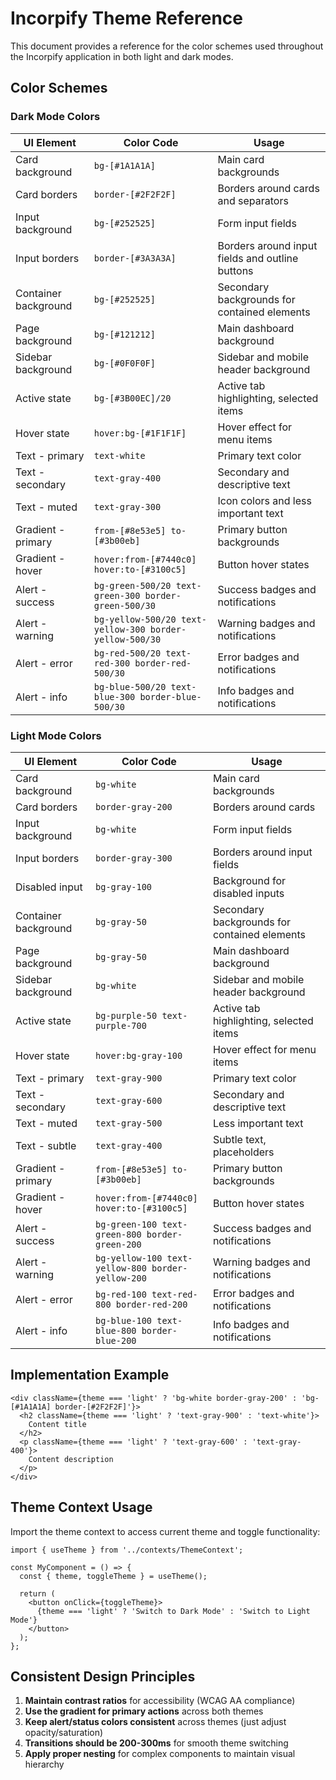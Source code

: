 # Incorpify Theme Reference

This document provides a reference for the color schemes used throughout the Incorpify application in both light and dark modes.

## Color Schemes

### Dark Mode Colors

| UI Element | Color Code | Usage |
|------------|------------|-------|
| Card background | `bg-[#1A1A1A]` | Main card backgrounds |
| Card borders | `border-[#2F2F2F]` | Borders around cards and separators |
| Input background | `bg-[#252525]` | Form input fields |
| Input borders | `border-[#3A3A3A]` | Borders around input fields and outline buttons |
| Container background | `bg-[#252525]` | Secondary backgrounds for contained elements |
| Page background | `bg-[#121212]` | Main dashboard background |
| Sidebar background | `bg-[#0F0F0F]` | Sidebar and mobile header background |
| Active state | `bg-[#3B00EC]/20` | Active tab highlighting, selected items |
| Hover state | `hover:bg-[#1F1F1F]` | Hover effect for menu items |
| Text - primary | `text-white` | Primary text color |
| Text - secondary | `text-gray-400` | Secondary and descriptive text |
| Text - muted | `text-gray-300` | Icon colors and less important text |
| Gradient - primary | `from-[#8e53e5] to-[#3b00eb]` | Primary button backgrounds |
| Gradient - hover | `hover:from-[#7440c0] hover:to-[#3100c5]` | Button hover states |
| Alert - success | `bg-green-500/20 text-green-300 border-green-500/30` | Success badges and notifications |
| Alert - warning | `bg-yellow-500/20 text-yellow-300 border-yellow-500/30` | Warning badges and notifications |
| Alert - error | `bg-red-500/20 text-red-300 border-red-500/30` | Error badges and notifications |
| Alert - info | `bg-blue-500/20 text-blue-300 border-blue-500/30` | Info badges and notifications |

### Light Mode Colors

| UI Element | Color Code | Usage |
|------------|------------|-------|
| Card background | `bg-white` | Main card backgrounds |
| Card borders | `border-gray-200` | Borders around cards |
| Input background | `bg-white` | Form input fields |
| Input borders | `border-gray-300` | Borders around input fields |
| Disabled input | `bg-gray-100` | Background for disabled inputs |
| Container background | `bg-gray-50` | Secondary backgrounds for contained elements |
| Page background | `bg-gray-50` | Main dashboard background |
| Sidebar background | `bg-white` | Sidebar and mobile header background |
| Active state | `bg-purple-50 text-purple-700` | Active tab highlighting, selected items |
| Hover state | `hover:bg-gray-100` | Hover effect for menu items |
| Text - primary | `text-gray-900` | Primary text color |
| Text - secondary | `text-gray-600` | Secondary and descriptive text |
| Text - muted | `text-gray-500` | Less important text |
| Text - subtle | `text-gray-400` | Subtle text, placeholders |
| Gradient - primary | `from-[#8e53e5] to-[#3b00eb]` | Primary button backgrounds |
| Gradient - hover | `hover:from-[#7440c0] hover:to-[#3100c5]` | Button hover states |
| Alert - success | `bg-green-100 text-green-800 border-green-200` | Success badges and notifications |
| Alert - warning | `bg-yellow-100 text-yellow-800 border-yellow-200` | Warning badges and notifications |
| Alert - error | `bg-red-100 text-red-800 border-red-200` | Error badges and notifications |
| Alert - info | `bg-blue-100 text-blue-800 border-blue-200` | Info badges and notifications |

## Implementation Example

```tsx
<div className={theme === 'light' ? 'bg-white border-gray-200' : 'bg-[#1A1A1A] border-[#2F2F2F]'}>
  <h2 className={theme === 'light' ? 'text-gray-900' : 'text-white'}>
    Content title
  </h2>
  <p className={theme === 'light' ? 'text-gray-600' : 'text-gray-400'}>
    Content description
  </p>
</div>
```

## Theme Context Usage

Import the theme context to access current theme and toggle functionality:

```tsx
import { useTheme } from '../contexts/ThemeContext';

const MyComponent = () => {
  const { theme, toggleTheme } = useTheme();
  
  return (
    <button onClick={toggleTheme}>
      {theme === 'light' ? 'Switch to Dark Mode' : 'Switch to Light Mode'}
    </button>
  );
};
```

## Consistent Design Principles

1. **Maintain contrast ratios** for accessibility (WCAG AA compliance)
2. **Use the gradient for primary actions** across both themes
3. **Keep alert/status colors consistent** across themes (just adjust opacity/saturation)
4. **Transitions should be 200-300ms** for smooth theme switching
5. **Apply proper nesting** for complex components to maintain visual hierarchy 